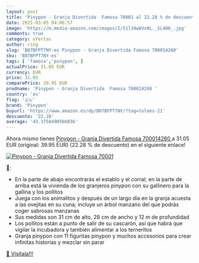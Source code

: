 ```yaml
---
layout: post
title: 'Pinypon - Granja Divertida  Famosa 70001 al 22.28 % de descuento'
date: 2021-03-05 04:06:57
image: 'https://m.media-amazon.com/images/I/51l34w6Vv0L._SL400_.jpg'
comments: true
category: ofertas
author: ring
slug: 'B07BFPT7NY-es Pinypon - Granja Divertida Famosa 700014260'
sku: 'B07BFPT7NY-es'
tags: [ 'famosa','pinypon', ]
actualPrice: 31.05 EUR
currency: EUR
price: 31.05
comparePrice: 39.95 EUR
prodname: 'Pinypon - Granja Divertida  Famosa 700014260 '
country: 'es'
flag: '🇪🇸'
brand: 'Pinypon'
buyurl: 'https://www.amazon.es/dp/B07BFPT7NY/?tag=tolees-21'
descuento: '22.28'
average: '43.3758490566036'
---
```


Ahora mismo tienes [Pinypon - Granja Divertida  Famosa 700014260 ](https://www.amazon.es/dp/B07BFPT7NY/?tag=tolees-21) a 31.05 EUR (original: 39.95 EUR) (22.28 %  de descuento) en el siguiente enlace!

[![Pinypon - Granja Divertida  Famosa 70001](https://m.media-amazon.com/images/I/51l34w6Vv0L._SL400_.jpg)](https://www.amazon.es/dp/B07BFPT7NY/?tag=tolees-21)

🔎:

- En la parte de abajo encontrarás el establo y el corral; en la parte de arriba está la vivienda de los granjeros pinypon con su gallinero para la gallina y los pollitos
- Juega con los animalitos y después de un largo día en la granja acuesta a las ovejitas en su cuna; incluye un árbol manzano del que podrás coger sabrosas manzanas
- Sus medidas son 31 cm de alto, 28 cm de ancho y 12 m de profundidad
- Los pollitos están a punto de salir de su cascarón, así que habrá que vigilar la incubadora y también alimentar a los terneritos
- Granja pinypon con 11 figuritas pinypon y muchos accesorios para crear infinitas historias y mezclar sin parar

[🛒 Visítala!!!](https://www.amazon.es/dp/B07BFPT7NY/?tag=tolees-21)
